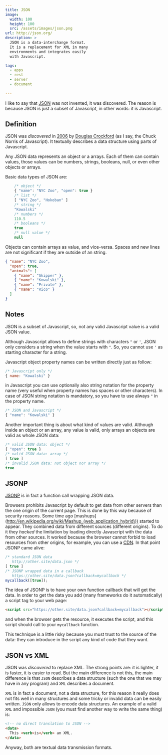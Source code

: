 ```yaml
---
title: JSON
image: 
  width: 100
  height: 100
  src: /assets/images/json.png
url: http://json.org/
description: >
  JSON is a data-interchange format.
  It is a replacement for XML in many
  environments and integrates easily
  with Javascript.

tags:
  - apps
  - rest
  - server
  - document
  
---
```

I like to say that 
[JSON](http://json.org) 
was not invented,
it was discovered. 
The reason is because JSON
is just a subset of Javascript,
in other words: it is Javascript.

## Definition

JSON was <em>discovered</em>
in [2006](http://tools.ietf.org/html/rfc4627)
by 
[Douglas Crockford](http://crockford.com/)
(as I say, the Chuck Norris of Javascript).
It textually describes a data structure using 
parts of Javascript.

Any JSON data represents an object or a
arrays. Each of them can contain values, 
those values can be numbers, strings, 
booleans, null, or even other objects or arrays.

Basic data types of JSON are:

```javascript
    /* object */
    { "name": "NYC Zoo", "open": true }
	/* list */
	[ "NYC Zoo", "Hokoban" ]
	/* string */
	"Kowalski"
	/* numbers */
	110.5
	/* booleans */
	true
	/* null value */
	null
```

Objects can contain arrays as value, and vice-versa.
Spaces and new lines are not significant if they
are outside of an string.

```json
{ "name": "NYC Zoo",
  "open": true,
  "animals": [
    { "name": "Skipper" },
    { "name": "Kowalski" },
    { "name": "Private" },
    { "name": "Rico" }
  ]
}
```

## Notes

JSON is a subset of Javascript, so,
not any valid Javascript value is a valid
JSON value.

Although Javascript allows to define strings
with characters `"` or `'`, JSON only considers
a string when the value starts with `"`. So,
you cannot use `'` as starting character for a 
string.

Javascript object property names can be
written directly just as follow:

```javascript
/* Javascript only */
{ name: "Kowalski" } 
```

in Javascript you can use optionally also
string notation for the property name
(very useful when property names has
spaces or other characters). In case
of JSON string notation is mandatory,
so you have to use always `"` in the 
property name.

```javascript
/* JSON and Javascript */
{ "name": "Kowalski" }
```

Another important thing is about what kind
of values are valid. Although inside an
object or an array, any value is valid,
only arrays an objects are valid as
whole JSON data:

```javascript
/* valid JSON data: object */
{ "open": true }
/* valid JSON data: array */
[ true ]
/* invalid JSON data: not object nor array */
true
```

## JSONP

[JSONP](http://en.wikipedia.org/wiki/JSONP)
is in fact a function call wrapping JSON data.

Browsers prohibits Javascript by default to get data from
other servers than the one origin of the current page.
This is done by this way because of security reasons.
Some time ago 
[mashups](http://en.wikipedia.org/wiki/Mashup_(web_application_hybrid\))
started to appear. 
They combined data from different sources (different origins).
To do it they *hacked* the limitation by loading
directly Javascript with the data from other sources.
It worked because the browser cannot forbid to load
resources from other origins, for example, you can use a 
[CDN](https://en.wikipedia.org/wiki/Content_delivery_network).
In that point JSONP came alive:

```javascript
/* standard JSON data 
   http://other.site/data.json */
[ true ]
/* JSONP wrapped data in a callback
   https://other.site/data.json?callback=mycallback */
mycallback([true]);
```
	
The idea of JSONP is to have your own function callback
that will get the data. In order to get the data
you add (many frameworks do it automatically) a script
tag to your web page:

```html
<script src="https://other.site/data.json?callback=mycallback"></script>
```

and when the browser gets the resource, it executes the 
script, and this script should call to your 
`mycallback` function.

This technique is a little risky
because you must trust to the source of the data:
they can introduce in the script any
kind of code that they want.

## JSON vs XML

JSON was *discovered* to replace XML.
The strong points are: it is lighter, 
it is faster, it is easier to read.
But the main difference is not this,
the main difference is that `JSON`
describes a data structure (such the
one that we may have in any program)
and `XML` describes a document.

`XML` is in fact a document, 
not a data structure,
for this reason it really does not
fits well in many structures and
some tricky or invalid data
can be easily written. 
`JSON` only allows to encode
data structures. An example
of a valid `XML` and impossible
`JSON` (you must find another
way to write the same thing) is:

```html
<!-- no direct translation to JSON -->
<data>
  This <verb>is</verb> an XML.
</data>
```

Anyway, both are textual data
transmission formats.




